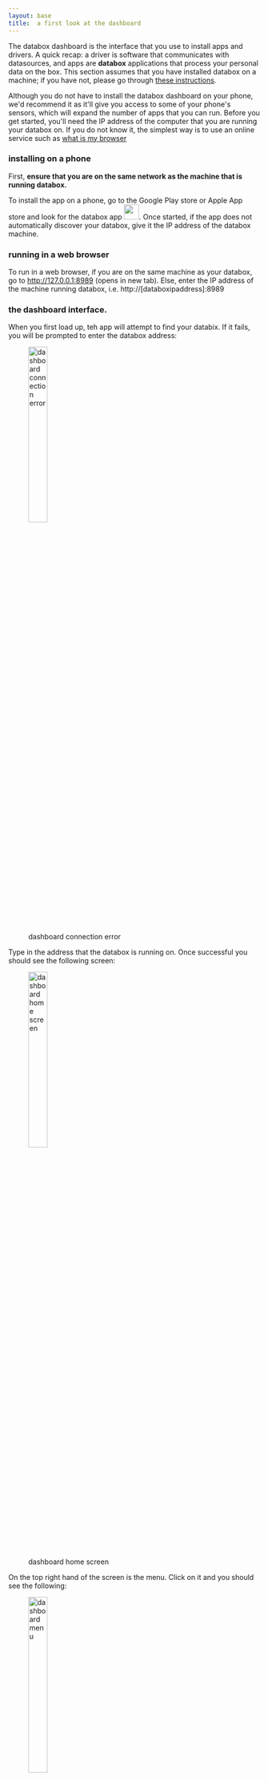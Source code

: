 ```yaml
---
layout: base
title:  a first look at the dashboard
---
```


The databox dashboard is the interface that you use to install apps and drivers.  A quick recap: a driver is software that communicates with datasources, and apps are **databox** applications that process your personal data on the box.  This section assumes that you have installed databox on a machine; if you have not, please go through [these instructions](/gettingstarted/install).  

Although you do not have to install the databox dashboard on your phone, we'd recommend it as it'll give you access to some of your phone's sensors, which will expand the number of apps that you can run.  Before you get started, you'll need the IP address of the computer that you are running your databox on.  If you do not know it, the simplest way is to use an online service such as <a href="https://www.whatismybrowser.com/detect/what-is-my-local-ip-address" target="_blank">what is my browser</a>

### installing on a phone 

First, **ensure that you are on the same network as the machine that is running databox.**

To install the app on a phone, go to the Google Play store or Apple App store and look for the databox app <img src="/images/gettingstarted/databoxicon.png" style="display:inline-block; width: 30px">.  Once started, if the app does not automatically discover your databox, give it the IP address of the databox machine.

### running in a web browser

To run in a web browser, if you are on the same machine as your databox, go to <a href="http://127.0.0.1:8989" target="_blank">http://127.0.0.1:8989</a> (opens in new tab).  Else, enter the IP address of the machine running databox, i.e. http://[databoxipaddress]:8989

### the dashboard interface.

When you first load up, teh app will attempt to find your databix.  If it fails, you will be prompted to enter the databox address:

<figure class="figure">
  <img class="thumbnail" src="/images/gettingstarted/dashboard/connectionerror.png" width="30%" alt="dashboard connection error">
  <figcaption class="figure-caption text-center">dashboard connection error</figcaption>
</figure>

Type in the address that the databox is running on.  Once successful you should see the following screen:

<figure class="figure">
  <img class="thumbnail" src="/images/gettingstarted/dashboard/homescreen.png" width="30%" alt="dashboard home screen">
  <figcaption class="figure-caption text-center">dashboard home screen</figcaption>
</figure>

On the top right hand of the screen is the menu.  Click on it and you should see the following:

<figure class="figure">
  <img class="thumbnail" src="/images/gettingstarted/dashboard/menu.png" width="30%" alt="dashboard menu">
  <figcaption class="figure-caption text-center">dashboard menu</figcaption>
</figure>

### running apps, drivers and stores

"Out of the box" the databox has no apps or drivers running on it.  If you click on Apps or Drivers you'll simply see an empty list for each as follows:

<figure class="figure">
  <img class="thumbnail" src="/images/gettingstarted/dashboard/runningempty.png" alt="running apps">
  <figcaption class="figure-caption text-center">running apps,drivers,stores</figcaption>
</figure>


You should rarely need to click on the "Stores" menu item, as stores are automatically loaded up as required when a new driver/app is installed.

### the app store

The default app store has several simple sample apps, which you can use to 'smoke test' the databox.   Click on "App Store" to take a look:

<figure class="figure">
  <img class="thumbnail" src="/images/gettingstarted/dashboard/appstore.png" width="30%" alt="app store">
  <figcaption class="figure-caption text-center">app store</figcaption>
</figure>

If you have already published an app (by following [the sdk walkthrough](/gettingstarted/sdk)) then you should see it in the list here.  The simplest possible app is **os monitor**.  Before we install it, we need to install the **osmonitor** driver, by going to the **Driver Store**:

<figure class="figure">
  <img class="thumbnail" src="/images/gettingstarted/dashboard/driverstore.png" width="30%" alt="driver store">
  <figcaption class="figure-caption text-center">driver store</figcaption>
</figure>

Click on **osmonitor** and follow the install instructions.  Once installed, after a short wait you should see it listed on the Drivers page.  Now you are ready to install the os monitor app.  Go back to Apps, and click on os monitor.   

<figure class="figure">
  <img class="thumbnail" src="/images/gettingstarted/dashboard/osmonitorrunninglist.png" width="30%" alt="driver store">
  <figcaption class="figure-caption text-center">driver store, osmonitor</figcaption>
</figure>

Now you are ready to install the app.  Go to the App Store and select **os monitor**.  You'll be presented with an install dialogue:

<figure class="figure">
  <img class="thumbnail" src="/images/gettingstarted/dashboard/osmonitorinstall.png" width="30%" alt="app store, install osmonitor">
  <figcaption class="figure-caption text-center">app store, install osmonitor</figcaption>
</figure>

The osmonitor app requires access to all of the osmonitor's datasources (each of the 1,5 and 15 minute load averages are a datasource, as is the total freememory): 

<figure class="figure">
  <img class="thumbnail" src="/images/gettingstarted/dashboard/osmonitorselectdatasources.png" width="30%" alt="app store, select datasources">
  <figcaption class="figure-caption text-center">app store, select datasources</figcaption>
</figure>

You will be prompted to agree to give access to all of them, and once done you should have:

<figure class="figure">
  <img class="thumbnail" src="/images/gettingstarted/dashboard/osmonitorselecteddatasources.png" width="30%" alt="app store, selected datasources">
  <figcaption class="figure-caption text-center">app store, selected datasources</figcaption>
</figure>

Now click on INSTALL, and after a short delay, you should see osmonitor it listed in the running apps:

<figure class="figure">
  <img class="thumbnail" src="/images/gettingstarted/dashboard/osmonitorrunningapplist.png" width="30%" alt="driver store">
  <figcaption class="figure-caption text-center">driver store, osmonitor</figcaption>
</figure>

Click on it and you should see a several plots, which are reading live os system data from the databox:


<figure class="figure">
  <img class="thumbnail" src="/images/gettingstarted/dashboard/osmonitoroutput.png" width="30%" alt="osmonitor output">
  <figcaption class="figure-caption text-center">osmonitor output</figcaption>
</figure>


### installing sensingkit

To get access to a few more sensors, and apps that make use of them, you can enable access to your phone's sensors by installing the sensingkit driver.  Go to the Driver Store page and select sensingkit.  Follow the install instructions:

<figure class="figure">
  <img class="thumbnail" src="/images/gettingstarted/dashboard/installsensingkit.png" width="30%" alt="install sensingkit driver">
  <figcaption class="figure-caption text-center">install sensingkit driver</figcaption>
</figure>

<figure class="figure">
  <img class="thumbnail" src="/images/gettingstarted/dashboard/sensingkitrunning.png" width="30%" alt="sensingkit running">
  <figcaption class="figure-caption text-center">sensingkit running</figcaption>
</figure>

Once you see sensingkit is running, you can enable various sensors.  Go back to the menu and click on "Mobile Sensor Data". 

<figure class="figure">
  <img class="thumbnail" src="/images/gettingstarted/dashboard/installmobile.png" width="30%" alt="sensingkit running">
  <figcaption class="figure-caption text-center">sensingkit - install mobile sensors</figcaption>
</figure>

 Click on "Enable Mobile Sensor Data" and this should open up a list of sensors supported by the phone.

<figure class="figure">
  <img class="thumbnail" src="/images/gettingstarted/dashboard/sensingkitchosensensors.png" width="30%" alt="sensingkit sensors">
  <figcaption class="figure-caption text-center">enabled sensingkit sensors</figcaption>
</figure>

Select light and accelerometer. Now you can go back to the App Store and test an app that makes use of these sensors.  Try installing and running the **light graph** app.  Once installed, if you click on it, it should bring up a graph showing the current light reading in lux (from your phone's camera).